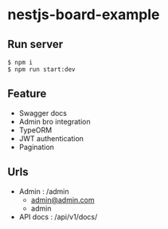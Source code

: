 # nestjs-board-example

## Run server

```shell
$ npm i
$ npm run start:dev
```

## Feature

-   Swagger docs
-   Admin bro integration
-   TypeORM
-   JWT authentication
-   Pagination


## Urls
- Admin : /admin
    - admin@admin.com
    - admin
- API docs : /api/v1/docs/